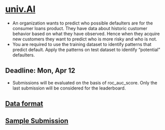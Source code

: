 # [univ.AI](https://hack.univ.ai/)

* An organization wants to predict who possible defaulters are for the consumer loans product. They have data about historic customer behavior based on what they have observed. Hence when they acquire new customers they want to predict who is more risky and who is not.
* You are required to use the training dataset to identify patterns that predict default. Apply the patterns on test dataset to identify “potential” defaulters.

## Deadline: Mon, Apr 12
* Submissions will be evaluated on the basis of roc_auc_score. Only the last submission will be considered for the leaderboard.

## [Data format](https://hack.univ.ai/problem/data)

## [Sample Submission](https://hack.univ.ai/submission/sample)
